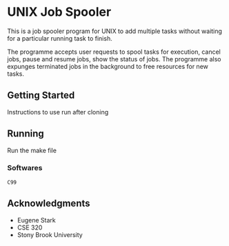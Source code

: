 # UNIX Job Spooler

This is a job spooler program for UNIX to add multiple tasks without waiting for a particular running task to finish.

The programme accepts user requests to spool tasks for execution, cancel jobs, pause and resume jobs, show the status of jobs. The programme also expunges terminated jobs in the background to free resources for new tasks.

## Getting Started

Instructions to use run after cloning

## Running

Run the make file

### Softwares

```
C99
```

## Acknowledgments

* Eugene Stark 
* CSE 320
* Stony Brook University

